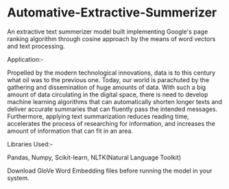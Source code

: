# Automative-Extractive-Summerizer
An extractive text summerizer model built implementing Google's page ranking algorithm through cosine approach by the means of word vectors and text processing.
 
Application:-

Propelled by the modern technological innovations, data is to this century what oil was to the previous one. Today, our world is parachuted by the gathering and dissemination of huge amounts of data.
With such a big amount of data circulating in the digital space, there is need to develop machine learning algorithms that can automatically shorten longer texts and deliver accurate summaries that can fluently pass the intended messages.
Furthermore, applying text summarization reduces reading time, accelerates the process of researching for information, and increases the amount of information that can fit in an area.

Libraries Used:-

Pandas, 
Numpy, 
Scikit-learn, 
NLTK(Natural Language Toolkit)

Download GloVe Word Embedding files before running the model in your system. 



